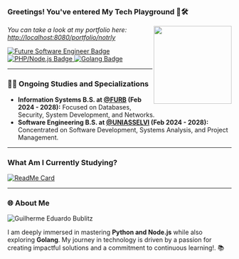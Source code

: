 <h3 align="">Greetings! You've entered My Tech Playground ​🚧🛠️​</h3><img align="right" src="https://media.giphy.com/media/WUlplcMpOCEmTGBtBW/giphy.gif" width="175">  
<p align="">
  <i>You can take a look at my portfolio here: <a href="https://github.com/GuiBublitz">http://localhost:8080/portfolio/notrly</a></i>
</p>

<p align="">
  <a href="https://github.com/GuiBublitz">
    <img src="https://img.shields.io/badge/Future_Software_Engineer-Enthusiastic-orange?style=flat-square&logo=Code" alt="Future Software Engineer Badge">
  </a>
  <a href="https://github.com/GuiBublitz?tab=repositories">
    <img src="https://img.shields.io/badge/PHP/Node.js-Devoted-blue?style=flat-square&logo=Node-dot-js" alt="PHP/Node.js Badge">
  </a>
  <a href="https://github.com/GuiBublitz?tab=repositories">
    <img src="https://img.shields.io/badge/Golang-Adventurer-teal?style=flat-square&logo=Go" alt="Golang Badge">
  </a>
</p>

---

### 👨‍🎓 Ongoing Studies and Specializations

- **Information Systems B.S. at [@FURB](#) (Feb 2024 - 2028):** Focused on Databases, Security, System Development, and Networks.
- **Software Engineering B.S. at [@UNIASSELVI](#) (Feb 2024 - 2028):** Concentrated on Software Development, Systems Analysis, and Project Management.

---

### What Am I Currently Studying?

[![ReadMe Card](https://github-readme-stats.vercel.app/api/pin/?username=GuiBublitz&repo=StudyTracker)](https://github.com/GuiBublitz/StudyTracker)

---




### 🌐 About Me
![Guilherme Eduardo Bublitz](https://img.shields.io/static/v1?label=Overview&message=[Guilherme%20Eduardo%20Bublitz]&color=f8efd4&style=for-the-badge&logo=GitHub)

I am deeply immersed in mastering **Python and Node.js** while also exploring **Golang**. My journey in technology is driven by a passion for creating impactful solutions and a commitment to continuous learning!. 📚

